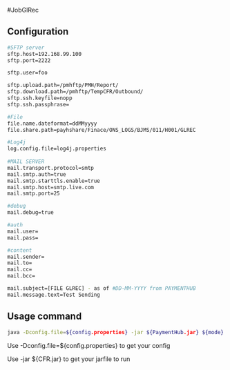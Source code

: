 #JobGlRec

Configuration
---------------
```sh
#SFTP server
sftp.host=192.168.99.100
sftp.port=2222

sftp.user=foo

sftp.upload.path=/pmhftp/PMH/Report/
sftp.download.path=/pmhftp/TempCFR/Outbound/
sftp.ssh.keyfile=nopp
sftp.ssh.passphrase=

#File
file.name.dateformat=ddMMyyyy
file.share.path=payhshare/Finace/ONS_LOGS/BJMS/011/H001/GLREC

#Log4j
log.config.file=log4j.properties
        
#MAIL SERVER
mail.transport.protocol=smtp
mail.smtp.auth=true
mail.smtp.starttls.enable=true
mail.smtp.host=smtp.live.com
mail.smtp.port=25

#debug
mail.debug=true

#auth
mail.user=
mail.pass=

#content
mail.sender=
mail.to=
mail.cc=
mail.bcc=

mail.subject=[FILE GLREC] - as of #DD-MM-YYYY from PAYMENTHUB
mail.message.text=Test Sending

```

Usage command
---------------
```sh
java -Dconfig.file=${config.properties} -jar ${PaymentHub.jar} ${mode}
```
  Use -Dconfig.file=${config.properties} to get your config
	
  Use -jar ${CFR.jar} to get your jarfile to run



